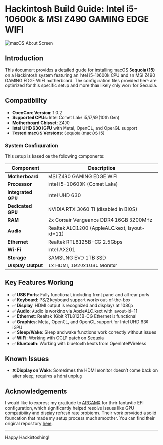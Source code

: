 # Hackintosh Build Guide: Intel i5-10600k & MSI Z490 GAMING EDGE WIFI

![macOS About Screen](*picture*)

## Introduction

This document provides a detailed guide for installing macOS **Sequoia (15)** on a Hackintosh system featuring an Intel i5-10600k CPU and an MSI Z490 GAMING EDGE WIFI motherboard. The configuration files provided here are optimized for this specific setup and more than likely only work for Sequoia.

## Compatibility

- **OpenCore Version**: 1.0.2
- **Supported CPUs**: Intel Comet Lake i5/i7/i9 (10th Gen)
- **Motherboard Chipset**: Z490
- **Intel UHD 630 iGPU** with Metal, OpenCL, and OpenGL support
- **Tested macOS Versions**: Sequoia (macOS 15)

### System Configuration

This setup is based on the following components:

| Component            | Description                                             |
|----------------------|---------------------------------------------------------|
| **Motherboard**       | MSI Z490 GAMING EDGE WIFI                               |
| **Processor**         | Intel i5-10600K (Comet Lake)                            |
| **Integrated GPU**    | Intel UHD 630                                           |
| **Dedicated GPU**     | NVIDIA RTX 3060 Ti (disabled in BIOS)                   |
| **RAM**               | 2x Corsair Vengeance DDR4 16GB 3200MHz                  |
| **Audio**             | Realtek ALC1200 (AppleALC.kext, layout-id=11)           |
| **Ethernet**          | Realtek RTL8125B-CG 2.5Gbps                             |
| **Wi-Fi**             | Intel AX201                                             |
| **Storage**           | SAMSUNG EVO 1TB SSD                                     |
| **Display Output**    | 1x HDMI, 1920x1080 Monitor                              |

## Key Features Working

- ✅ **USB Ports**: Fully functional, including front panel and all rear ports
- ✅ **Keyboard**: PS/2 keyboard support works out-of-the-box
- ✅ **Display**: HDMI output is recognized and displays at 1080p
- ✅ **Audio**: Audio is working via AppleALC.kext with layout-id=11
- ✅ **Ethernet**: Realtek 1Gbit RTL8125B-CG Ethernet is functional
- ✅ **Graphics**: Metal, OpenCL, and OpenGL support for Intel UHD 630 iGPU
- ✅ **Sleep/Wake**: Sleep and wake functions work correctly without issues
- ✅ **WiFi**: Working with OCLP patch on Sequoia
- ✅ **Bluetooth**: Working with bluetooth kexts from OpenIntelWireless
  
## Known Issues

- ❌ **Display on Wake**: Sometimes the HDMI monitor doesn’t come back on after sleep; requires a hdmi unplug

## Acknowledgements

I would like to express my gratitude to [ARGAMX](https://github.com/ARGAMX) for their fantastic EFI configuration, which significantly helped resolve issues like GPU compatibility and display refresh rate problems. Their work provided a solid foundation that made my setup process much smoother. You can find their original repository [here](https://github.com/ARGAMX/Hackintosh-Intel-i9-10850k-MSI-Z490-GAMING-EDGE-WIFI).

---

Happy Hackintoshing!
